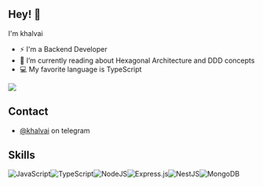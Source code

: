 ## Hey! 👋

I'm khalvai


- ⚡ I'm a Backend Developer 
- 🔭 I’m currently reading about Hexagonal Architecture and DDD concepts
- 💻 My favorite language is TypeScript

<a href="https://github.com/khalvai">
<img align="center" src="https://github-readme-stats.vercel.app/api?username=khalvai&show_icons=true&count_private=true&include_all_commits=true&theme=dark" /></a> 

## Contact
- [@khalvai](https://t.me/khalvai) on telegram

## Skills

![JavaScript](https://img.shields.io/badge/javascript-%23323330.svg?style=for-the-badge&logo=javascript&logoColor=%23F7DF1E)![TypeScript](https://img.shields.io/badge/typescript-%23007ACC.svg?style=for-the-badge&logo=typescript&logoColor=white)![NodeJS](https://img.shields.io/badge/node.js-6DA55F?style=for-the-badge&logo=node.js&logoColor=white)![Express.js](https://img.shields.io/badge/express.js-%23404d59.svg?style=for-the-badge&logo=express&logoColor=%2361DAFB)![NestJS](https://img.shields.io/badge/nestjs-%23E0234E.svg?style=for-the-badge&logo=nestjs&logoColor=white)![MongoDB](https://img.shields.io/badge/MongoDB-%234ea94b.svg?style=for-the-badge&logo=mongodb&logoColor=white)


